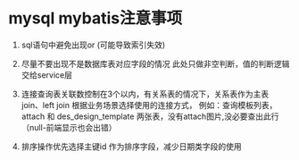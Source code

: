 # mysql mybatis注意事项 

1) sql语句中避免出现or (可能导致索引失效)
2) <if test= "" /> 
	尽量不要出现不是数据库表对应字段的情况
	此处只做非空判断，值的判断逻辑交给service层

3) 连接查询表关联数控制在3个以内，有关系表的情况下，关系表作为主表
	join、left join 根据业务场景选择使用的连接方式，
		例如：查询模板列表，
			attach 和 des_design_template 两张表，没有attach图片,没必要查出此行（null-前端显示也会出错）

4) 排序操作优先选择主键id 作为排序字段，减少日期类字段的使用